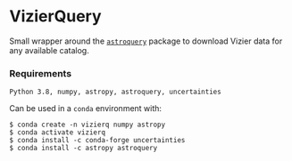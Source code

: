 
# VizierQuery

Small wrapper around the [`astroquery`](https://astroquery.readthedocs.io) package to download Vizier data for any available catalog.

### Requirements

    Python 3.8, numpy, astropy, astroquery, uncertainties

Can be used in a `conda` environment with:

    $ conda create -n vizierq numpy astropy
    $ conda activate vizierq
    $ conda install -c conda-forge uncertainties
    $ conda install -c astropy astroquery
